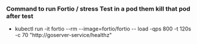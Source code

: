 ### Command to run Fortio / stress Test in a pod them kill that pod after test

- kubectl run -it fortio --rm --image=fortio/fortio -- load -qps 800 -t 120s -c 70 "http://goserver-service/healthz"